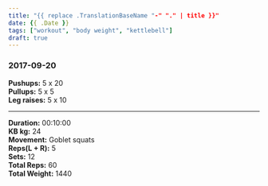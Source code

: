 ```yaml
---
title: "{{ replace .TranslationBaseName "-" "." | title }}"
date: {{ .Date }}
tags: ["workout", "body weight", "kettlebell"]
draft: true
---
```


### 2017-09-20

**Pushups:** 5 x 20  
**Pullups:** 5 x 5  
**Leg raises:** 5 x 10

---

**Duration:** 00:10:00  
**KB kg:** 24  
**Movement:** Goblet squats  
**Reps(L + R):** 5  
**Sets:** 12  
**Total Reps:** 60  
**Total Weight:** 1440